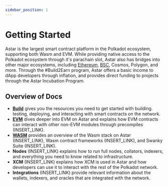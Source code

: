 ```yaml
---
sidebar_position: 1
---
```


# Getting Started

Astar is the largest smart contract platform in the Polkadot ecosystem, supporting both Wasm and EVM. While providing native access to the Polkadot ecosystem through it's parachain slot, Astar also has bridges into other major ecosystems, including [Ethereum][cbridge], [BSC][cbridge], Cosmos, Polygon, and more. Through the #Build2Earn program, Astar offers a basic income to dApp developers through inflation, and provides direct funding to projects through the Astar Incubation Program.

## Overview of Docs

- [**Build**](/docs/build) gives you the resources you need to get started with building.
  testing, deploying, and interacting with smart contracts on the network.
- [**EVM**](/docs/build/evm) dives deeper into EVM on Astar and explains how EVM contracts can interact with other non-EVM modules through precompiles (INSERT_LINK).
- [**WASM**](/docs/build/wasm) provides an overview of the Wasm stack on Astar (INSERT_LINK), Wasm contract frameworks (INSERT_LINK), and Swanky Suite (INSERT_LINK).
- **Nodes** (INSERT_LINK) explains how to run full nodes, collators, indexers, and everything you need to know related to infrastructure.
- **XCM** (INSERT_LINK) explains how XCM is used in Astar and how developers can use it to interact with the rest of the Polkadot network.
- **Integrations** (INSERT_LINK) provide relevant information about the wallets, indexers, and oracles that are integrated with the network.

[cbridge]: https://cbridge.celer.network/#/transfer

